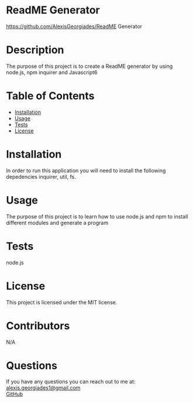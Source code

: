 
 # ReadME Generator
 https://github.com/AlexisGeorgiades/ReadME Generator



  # Description
  The purpose of this project is to create a ReadME generator by using node.js, npm inquirer and Javascript6
    
    
  # Table of Contents 
  * [Installation](#installation)
  * [Usage](#usage)
  * [Tests](#test)
  * [License](#license)
   
   # Installation
   In order to run this application you will need to install the following depedencies inquirer, util, fs.
    
   # Usage
   The purpose of this project is to learn how to use node.js and npm to install different modules and generate a program
   
   
   # Tests
   node.js
    
   # License 
   This project is licensed under the MIT license.

   # Contributors
   N/A
    
   # Questions
   If you have any questions you can reach out to me at:
   <br>
   [alexis.georgiades1@gmail.com](mailto:alexis.georgiades1@gmail.com)
   <br>
   [GitHub](https://github.com/AlexisGeorgiades)
